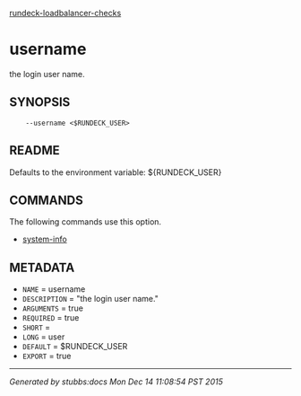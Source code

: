 [rundeck-loadbalancer-checks](../../index.html)

# username

the login user name.

## SYNOPSIS

        --username <$RUNDECK_USER>

## README

Defaults to the environment variable: ${RUNDECK_USER}

## COMMANDS

The following commands use this option.

* [system-info](../../commands/system-info/index.html)

## METADATA

* `NAME` = username
* `DESCRIPTION` = "the login user name."
* `ARGUMENTS` = true
* `REQUIRED` = true
* `SHORT` = 
* `LONG` = user
* `DEFAULT` = $RUNDECK_USER
* `EXPORT` = true

----

*Generated by stubbs:docs Mon Dec 14 11:08:54 PST 2015*

